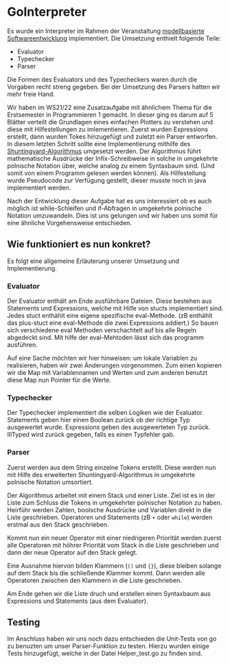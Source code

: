# GoInterpreter

Es wurde ein Interpreter im Rahmen der Veranstaltung [modellbasierte Softwareentwicklung](https://sulzmann.github.io/ModelBasedSW/imp.html) implementiert. Die Umsetzung enthielt folgende Teile: 
- Evaluator
- Typechecker
- Parser

Die Formen des Evaluators und des Typecheckers waren durch die Vorgaben recht streng gegeben. Bei der Umsetzung des Parsers hatten wir mehr freie Hand. 

Wir haben im WS21/22 eine Zusatzaufgabe mit ähnlichem Thema für die Erstsemester in Programmieren 1 gemacht. In dieser ging es darum auf 5 Blätter verteilt die Grundlagen eines einfachen Plotters zu verstehen und diese mit Hilfestellungen zu imlementieren. Zuerst wurden Expressions erstellt, dann wurden Tokes hinzugefügt und zuletzt ein Parser entworfen. In diesem letzten Schritt sollte eine Implementierung mithilfe des [Shuntingyard-Algorithmus](https://de.wikipedia.org/wiki/Shunting-yard-Algorithmus) umgesetzt werden. Der Algorithmus führt mathematische Ausdrücke der Infix-Schreibweise in solche in umgekehrte polnische Notation über, welche analog zu einem Syntaxbaum sind. (Und somit von einem Programm gelesen werden können). Als Hilfestellung wurde Pseudocode zur Verfügung gestellt, dieser musste noch in java implementiert werden. 

Nach der Entwicklung dieser Aufgabe hat es uns interessiert ob es auch möglich ist while-Schleifen und if-Abfragen in umgekehrte polnische Notation umzuwandeln. Dies ist uns gelungen und wir haben uns somit für eine ähnliche Vorgehensweise entschieden. 

## Wie funktioniert es nun konkret?

Es folgt eine allgemeine Erläuterung unserer Umsetzung und Implementierung. 

### Evaluator

Der Evaluator enthält am Ende ausführbare Dateien. Diese bestehen aus Statements und Expressions, welche mit Hilfe von stucts implementiert sind. Jedes stuct enthählt eine eigene spezifische eval-Methode. (zB enthählt das plus-stuct eine eval-Methode die zwei Expressions addiert.) So bauen sich verschiedene eval Methoden verschachtelt auf bis alle Regeln abgedeckt sind. 
Mit hilfe der eval-Mehtoden lässt sich das programm ausführen. 

Auf eine Sache möchten wir hier hinweisen: um lokale Variablen zu realisieren, haben wir zwei Änderungen vorgenommen. Zum einen kopieren wir die Map mit Variablennamen und Werten und zum anderen benutzt diese Map nun Pointer für die Werte. 

### Typechecker

Der Typechecker implementiert die selben Logiken wie der Evaluator. Statements geben hier einen Boolean zurück ob der richtige Typ ausgewertet wurde. Expressions geben des ausgewerteten Typ zurück. IllTyped wird zurück gegeben, falls es einen Typfehler gab.

### Parser

Zuerst werden aus dem String einzelne Tokens erstellt. Diese werden nun mit Hilfe des erweiterten Shuntingyard-Algorithmus in umgekehrte polnische Notation umsortiert.

Der Algorithmus arbeitet mit einem Stack und einer Liste. Ziel ist es in der Liste zum Schluss die Tokens in umgekehrter polnischer Notation zu haben. Heirführ werden Zahlen, boolsche Ausdrücke und Variablen direkt in die Liste geschrieben. Operatoren und Statements (zB `+` oder `while`) werden erstmal aus den Stack geschrieben. 

Kommt nun ein neuer Operator mit einer niedrigeren Priorität werden zuerst alle Operatoren mit höhrer Priorität vom Stack in die Liste geschrieben und dann der neue Operator auf den Stack gelegt. 

Eine Ausnahme hiervon bilden Klammern (`()` und `{}`), diese bleiben solange auf dem Stack bis die schließende Klammer kommt. Dann werden alle Operatoren zwischen den Klammern in die Liste geschrieben. 

Am Ende gehen wir die Liste druch und erstellen einen Syntaxbaum aus Expressions und Statements (aus dem Evaluator). 

## Testing

Im Anschluss haben wir uns noch dazu entschieden die Unit-Tests von go zu benuzten um unser Parser-Funktion zu testen. Hierzu wurden einige Tests hinzugefügt, welche in der Datei Helper_test.go zu finden sind. 
